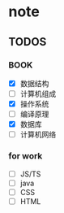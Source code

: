 # note

## TODOS

### BOOK

- [x] 数据结构
- [ ] 计算机组成  
- [x] 操作系统
- [ ] 编译原理
- [x] 数据库
- [ ] 计算机网络

### for work

- [ ] JS/TS
- [ ] java
- [ ] CSS
- [ ] HTML
